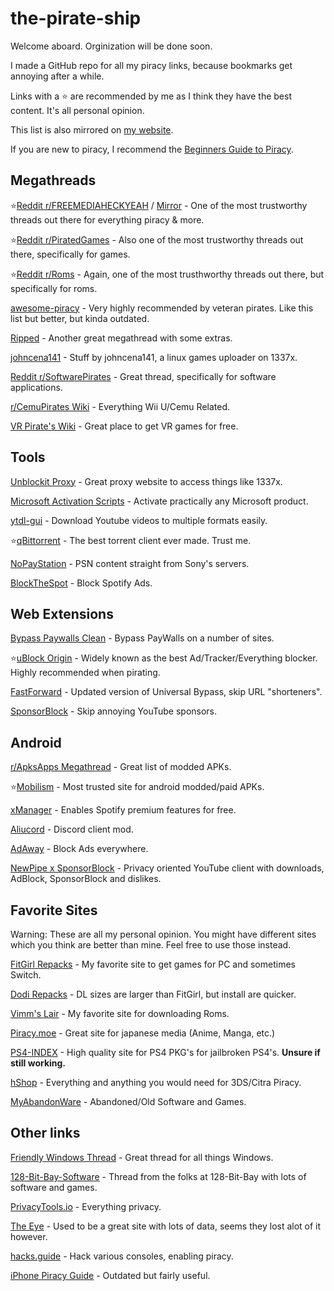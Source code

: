 # the-pirate-ship
Welcome aboard. Orginization will be done soon.

I made a GitHub repo for all my piracy links, because bookmarks get annoying after a while.

Links with a ⭐ are recommended by me as I think they have the best content. It's all personal opinion.

This list is also mirrored on [my website](https://verbes4.xyz/the-pirate-ship.md).

If you are new to piracy, I recommend the [Beginners Guide to Piracy](https://rentry.org/Piracy-BG).

## Megathreads
⭐[Reddit r/FREEMEDIAHECKYEAH](https://www.reddit.com/r/FREEMEDIAHECKYEAH/wiki/index) / [Mirror](https://fmhy.tk/) - One of the most trustworthy threads out there for everything piracy & more.

⭐[Reddit r/PiratedGames](https://rentry.co/pgames-mega-thread) - Also one of the most trustworthy threads out there, specifically for games.

⭐[Reddit r/Roms](https://r-roms.github.io/) - Again, one of the most trusthworthy threads out there, but specifically for roms.

[awesome-piracy](https://github.com/Igglybuff/awesome-piracy) - Very highly recommended by veteran pirates. Like this list but better, but kinda outdated.

[Ripped](https://ripped.guide/) - Another great megathread with some extras.

[johncena141](https://rentry.co/johncena141-collective) - Stuff by johncena141, a linux games uploader on 1337x.

[Reddit r/SoftwarePirates](https://rentry.org/SoftwarePirates-Megathread) - Great thread, specifically for software applications.

[r/CemuPirates Wiki](https://wiki.agilly1989.xyz/books/wiiu) - Everything Wii U/Cemu Related.

[VR Pirate's Wiki](https://wiki.vrpirates.club/en/home) - Great place to get VR games for free.

## Tools
[Unblockit Proxy](https://unblockit.blue/) - Great proxy website to access things like 1337x.

[Microsoft Activation Scripts](https://github.com/massgravel/Microsoft-Activation-Scripts) - Activate practically any Microsoft product.

[ytdl-gui](https://mrs0m30n3.github.io/youtube-dl-gui/) - Download Youtube videos to multiple formats easily.

⭐[qBittorrent](https://www.qbittorrent.org/download.php) - The best torrent client ever made. Trust me.

[NoPayStation](https://nopaystation.com/) - PSN content straight from Sony's servers.

[BlockTheSpot](https://github.com/mrpond/BlockTheSpot) - Block Spotify Ads.

## Web Extensions
[Bypass Paywalls Clean](https://gitlab.com/magnolia1234/bypass-paywalls-firefox-clean) - Bypass PayWalls on a number of sites.

⭐[uBlock Origin](https://github.com/gorhill/uBlock) - Widely known as the best Ad/Tracker/Everything blocker. Highly recommended when pirating.

[FastForward](https://fastforward.team/) - Updated version of Universal Bypass, skip URL "shorteners".

[SponsorBlock](https://sponsor.ajay.app/) - Skip annoying YouTube sponsors.

## Android
[r/ApksApps Megathread](https://apksapps.notion.site/apksapps/096ef38f452342ba99b4e1509a449729?v=9970360b443643789c333bd2c7180009) - Great list of modded APKs.

⭐[Mobilism](https://forum.mobilism.org/index.php) - Most trusted site for android modded/paid APKs.

[xManager](https://xmanager-v2.github.io/) - Enables Spotify premium features for free.

[Aliucord](https://github.com/Aliucord/Aliucord) - Discord client mod.

[AdAway](https://adaway.org/) - Block Ads everywhere.

[NewPipe x SponsorBlock](https://github.com/polymorphicshade/NewPipe) - Privacy oriented YouTube client with downloads, AdBlock, SponsorBlock and dislikes.

## Favorite Sites
Warning: These are all my personal opinion. You might have different sites which you think are better than mine. Feel free to use those instead.

[FitGirl Repacks](https://fitgirl-repacks.site/) - My favorite site to get games for PC and sometimes Switch.

[Dodi Repacks](https://dodi-repacks.site/) - DL sizes are larger than FitGirl, but install are quicker.

[Vimm's Lair](https://vimm.net/) - My favorite site for downloading Roms.

[Piracy.moe](https://piracy.moe/) - Great site for japanese media (Anime, Manga, etc.)

[PS4-INDEX](https://ps4.td-index2.workers.dev/0:/) - High quality site for PS4 PKG's for jailbroken PS4's. **Unsure if still working.**

[hShop](https://hshop.erista.me/) - Everything and anything you would need for 3DS/Citra Piracy.

[MyAbandonWare](https://www.myabandonware.com/) - Abandoned/Old Software and Games.

## Other links
[Friendly Windows Thread](https://rentry.org/fwt) - Great thread for all things Windows.

[128-Bit-Bay-Software](https://github.com/JENOVAAbsolute/128-Bit-Bay-Software) - Thread from the folks at 128-Bit-Bay with lots of software and games.

[PrivacyTools.io](https://www.privacytools.io/) - Everything privacy.

[The Eye](https://the-eye.eu/) - Used to be a great site with lots of data, seems they lost alot of it however.

[hacks.guide](https://hacks.guide/) - Hack various consoles, enabling piracy.

[iPhone Piracy Guide](https://www.reddit.com/r/Piracy/comments/ajkeq2/my_little_guide_for_piracy_on_iphone/) - Outdated but fairly useful.
